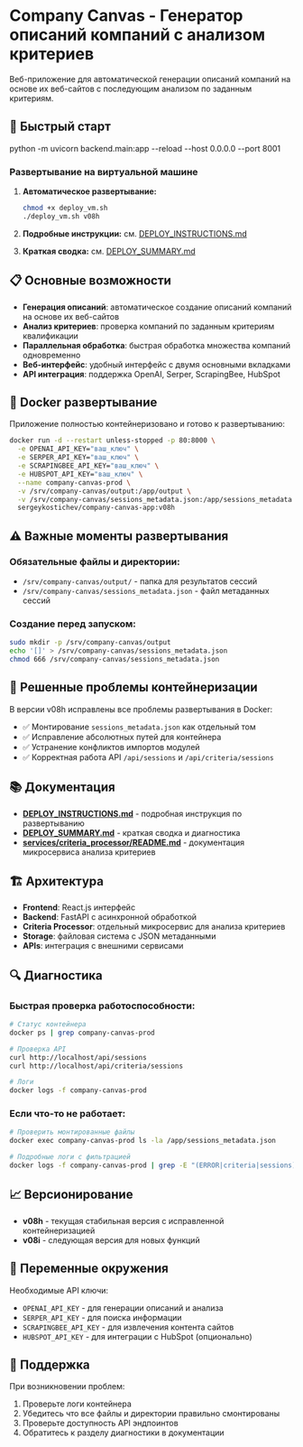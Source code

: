 # Company Canvas - Генератор описаний компаний с анализом критериев

Веб-приложение для автоматической генерации описаний компаний на основе их веб-сайтов с последующим анализом по заданным критериям.

## 🚀 Быстрый старт
python -m uvicorn backend.main:app --reload --host 0.0.0.0 --port 8001

### Развертывание на виртуальной машине

1. **Автоматическое развертывание:**
   ```bash
   chmod +x deploy_vm.sh
   ./deploy_vm.sh v08h
   ```

2. **Подробные инструкции:** см. [DEPLOY_INSTRUCTIONS.md](DEPLOY_INSTRUCTIONS.md)

3. **Краткая сводка:** см. [DEPLOY_SUMMARY.md](DEPLOY_SUMMARY.md)

## 📋 Основные возможности

- **Генерация описаний**: автоматическое создание описаний компаний на основе их веб-сайтов
- **Анализ критериев**: проверка компаний по заданным критериям квалификации
- **Параллельная обработка**: быстрая обработка множества компаний одновременно
- **Веб-интерфейс**: удобный интерфейс с двумя основными вкладками
- **API интеграция**: поддержка OpenAI, Serper, ScrapingBee, HubSpot

## 🐳 Docker развертывание

Приложение полностью контейнеризовано и готово к развертыванию:

```bash
docker run -d --restart unless-stopped -p 80:8000 \
  -e OPENAI_API_KEY="ваш_ключ" \
  -e SERPER_API_KEY="ваш_ключ" \
  -e SCRAPINGBEE_API_KEY="ваш_ключ" \
  -e HUBSPOT_API_KEY="ваш_ключ" \
  --name company-canvas-prod \
  -v /srv/company-canvas/output:/app/output \
  -v /srv/company-canvas/sessions_metadata.json:/app/sessions_metadata.json \
  sergeykostichev/company-canvas-app:v08h
```

## ⚠️ Важные моменты развертывания

### Обязательные файлы и директории:
- `/srv/company-canvas/output/` - папка для результатов сессий
- `/srv/company-canvas/sessions_metadata.json` - файл метаданных сессий

### Создание перед запуском:
```bash
sudo mkdir -p /srv/company-canvas/output
echo '[]' > /srv/company-canvas/sessions_metadata.json
chmod 666 /srv/company-canvas/sessions_metadata.json
```

## 🔧 Решенные проблемы контейнеризации

В версии v08h исправлены все проблемы развертывания в Docker:
- ✅ Монтирование `sessions_metadata.json` как отдельный том
- ✅ Исправление абсолютных путей для контейнера  
- ✅ Устранение конфликтов импортов модулей
- ✅ Корректная работа API `/api/sessions` и `/api/criteria/sessions`

## 📚 Документация

- **[DEPLOY_INSTRUCTIONS.md](DEPLOY_INSTRUCTIONS.md)** - подробная инструкция по развертыванию
- **[DEPLOY_SUMMARY.md](DEPLOY_SUMMARY.md)** - краткая сводка и диагностика
- **[services/criteria_processor/README.md](services/criteria_processor/README.md)** - документация микросервиса анализа критериев

## 🏗️ Архитектура

- **Frontend**: React.js интерфейс
- **Backend**: FastAPI с асинхронной обработкой  
- **Criteria Processor**: отдельный микросервис для анализа критериев
- **Storage**: файловая система с JSON метаданными
- **APIs**: интеграция с внешними сервисами

## 🔍 Диагностика

### Быстрая проверка работоспособности:
```bash
# Статус контейнера
docker ps | grep company-canvas-prod

# Проверка API
curl http://localhost/api/sessions
curl http://localhost/api/criteria/sessions

# Логи
docker logs -f company-canvas-prod
```

### Если что-то не работает:
```bash
# Проверить монтированные файлы
docker exec company-canvas-prod ls -la /app/sessions_metadata.json

# Подробные логи с фильтрацией
docker logs -f company-canvas-prod | grep -E "(ERROR|criteria|sessions)"
```

## 📈 Версионирование

- **v08h** - текущая стабильная версия с исправленной контейнеризацией
- **v08i** - следующая версия для новых функций

## 🔑 Переменные окружения

Необходимые API ключи:
- `OPENAI_API_KEY` - для генерации описаний и анализа
- `SERPER_API_KEY` - для поиска информации  
- `SCRAPINGBEE_API_KEY` - для извлечения контента сайтов
- `HUBSPOT_API_KEY` - для интеграции с HubSpot (опционально)

## 🤝 Поддержка

При возникновении проблем:
1. Проверьте логи контейнера
2. Убедитесь что все файлы и директории правильно смонтированы
3. Проверьте доступность API эндпоинтов
4. Обратитесь к разделу диагностики в документации 